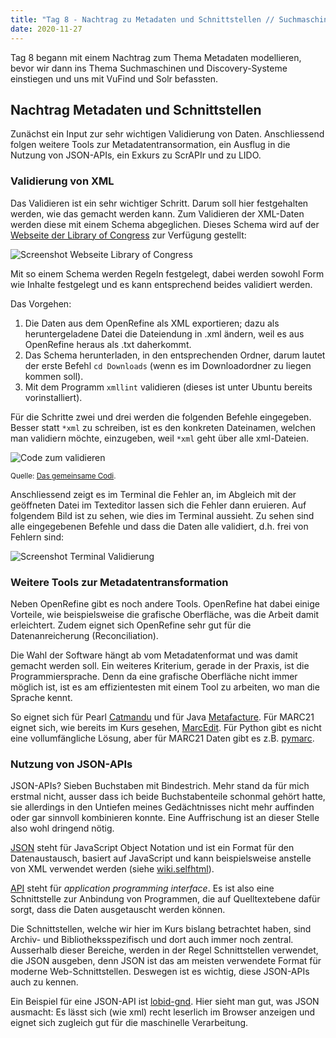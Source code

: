 ```yaml
---
title: "Tag 8 - Nachtrag zu Metadaten und Schnittstellen // Suchmaschinen und Discovery-Systeme, Teil 1"
date: 2020-11-27
---
```


Tag 8 begann mit einem Nachtrag zum Thema Metadaten modellieren, bevor wir dann ins Thema Suchmaschinen und Discovery-Systeme einstiegen und uns mit VuFind und Solr befassten.


## Nachtrag Metadaten und Schnittstellen
Zunächst ein Input zur sehr wichtigen Validierung von Daten. Anschliessend folgen weitere Tools zur Metadatentransormation, ein Ausflug in die Nutzung von JSON-APIs, ein Exkurs zu ScrAPIr und zu LIDO.


### Validierung von XML
Das Validieren ist ein sehr wichtiger Schritt. Darum soll hier festgehalten werden, wie das gemacht werden kann. Zum Validieren der XML-Daten werden diese mit einem Schema abgeglichen. Dieses Schema wird auf der [Webseite der Library of Congress](http://www.loc.gov/standards/marcxml/) zur Verfügung gestellt:

![Screenshot Webseite Library of Congress](https://pad.gwdg.de/uploads/upload_df5eccd1afebd4b2add1e34f7ae2708a.png)

Mit so einem Schema werden Regeln festgelegt, dabei werden sowohl Form wie Inhalte festgelegt und es kann entsprechend beides validiert werden.

Das Vorgehen:

1. Die Daten aus dem OpenRefine als XML exportieren; dazu als heruntergeladene Datei die Dateiendung in .xml ändern, weil es aus OpenRefine heraus als .txt daherkommt.
2. Das Schema herunterladen, in den entsprechenden Ordner, darum lautet der erste Befehl `cd Downloads` (wenn es im Downloadordner zu liegen kommen soll).
3. Mit dem Programm `xmllint` validieren (dieses ist unter Ubuntu bereits vorinstalliert).

Für die Schritte zwei und drei werden die folgenden Befehle eingegeben. Besser statt `*xml` zu schreiben, ist es den konkreten Dateinamen, welchen man validiern möchte, einzugeben, weil `*xml` geht über alle xml-Dateien.

![Code zum validieren](https://pad.gwdg.de/uploads/upload_a7c4663a7b042b22b0d8419bd2b6fbf9.png)

<small>Quelle: [Das gemeinsame Codi](https://pad.gwdg.de/ywogyRNTQ_CTg9PvrQywsQ?view).</small>

Anschliessend zeigt es im Terminal die Fehler an, im Abgleich mit der geöffneten Datei im Texteditor lassen sich die Fehler dann eruieren.
Auf folgendem Bild ist zu sehen, wie dies im Terminal aussieht. Zu sehen sind alle eingegebenen Befehle und dass die Daten alle validiert, d.h. frei von Fehlern sind:

![Screenshot Terminal Validierung](https://pad.gwdg.de/uploads/upload_5137cf49a403d9b3fc724845cca0d205.png)


### Weitere Tools zur Metadatentransformation
Neben OpenRefine gibt es noch andere Tools. OpenRefine hat dabei einige Vorteile, wie beispielsweise die grafische Oberfläche, was die Arbeit damit erleichtert. Zudem eignet sich OpenRefine sehr gut für die Datenanreicherung (Reconciliation).

Die Wahl der Software hängt ab vom Metadatenformat und was damit gemacht werden soll. Ein weiteres Kriterium, gerade in der Praxis, ist die Programmiersprache. Denn da eine grafische Oberfläche nicht immer möglich ist, ist es am effizientesten mit einem Tool zu arbeiten, wo man die Sprache kennt.

So eignet sich für Pearl [Catmandu](https://librecat.org/) und für Java [Metafacture](https://github.com/metafacture/metafacture-core). Für MARC21 eignet sich, wie bereits im Kurs gesehen, [MarcEdit](https://marcedit.reeset.net/). Für Python gibt es nicht eine vollumfängliche Lösung, aber für MARC21 Daten gibt es z.B. [pymarc](https://pymarc.readthedocs.io/en/latest/).


### Nutzung von JSON-APIs
JSON-APIs? Sieben Buchstaben mit Bindestrich. Mehr stand da für mich erstmal nicht, ausser dass ich beide Buchstabenteile schonmal gehört hatte, sie allerdings in den Untiefen meines Gedächtnisses nicht mehr auffinden oder gar sinnvoll kombinieren konnte. Eine Auffrischung ist an dieser Stelle also wohl dringend nötig.

[JSON](https://www.json.org/json-de.html) steht für JavaScript Object Notation und ist ein Format für den Datenaustausch, basiert auf JavaScript und kann beispielsweise anstelle von XML verwendet werden (siehe [wiki.selfhtml](https://wiki.selfhtml.org/wiki/JSON)).

[API](https://de.wikipedia.org/wiki/Programmierschnittstelle) steht für *application programming interface*. Es ist also eine Schnittstelle zur Anbindung von Programmen, die auf Quelltextebene dafür sorgt, dass die Daten ausgetauscht werden können.

Die Schnittstellen, welche wir hier im Kurs bislang betrachtet haben, sind Archiv- und Bibliotheksspezifisch und dort auch immer noch zentral. Ausserhalb dieser Bereiche, werden in der Regel Schnittstellen verwendet, die JSON ausgeben, denn JSON ist das am meisten verwendete Format für moderne Web-Schnittstellen. Deswegen ist es wichtig, diese JSON-APIs auch zu kennen.

Ein Beispiel für eine JSON-API ist [lobid-gnd](https://lobid.org/gnd/api). Hier sieht man gut, was JSON ausmacht: Es lässt sich (wie xml) recht leserlich im Browser anzeigen und eignet sich zugleich gut für die maschinelle Verarbeitung.



